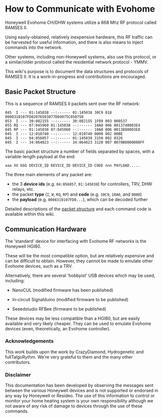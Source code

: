 # How to Communicate with Evohome

Honeywell Evohome CH/DHW systems utilize a 868 Mhz RF protocol called RAMSES II. 

Using easily-obtained, relatively inexpensive hardware, this RF traffic can be harvested for useful information, and there is also means to inject commands into the network.

Other systems, including non-Honeywell systems, also use this protocol, or a similar/older protocol called the residential network protocol - YMMV.

This wiki's purpose is to document the data structures and protocols of RAMSES II. It is a work-in-progress and contributions are encouraged.

## Basic Packet Structure
This is a sequence of RAMSES II packets sent over the RF network:
```
045  I --- 01:145038 --:------ 01:145038 30C9 018 0008310107FD02076503077D04075C050758
053  I --- 30:082155 --:------ 30:082155 1F09 003 000537
055 RQ --- 07:045960 01:145038 --:------ 10A0 006 0013740003E4
045 RP --- 01:145038 07:045960 --:------ 10A0 006 0013880003E8
045  I --- 12:010740 --:------ 12:010740 0008 002 00BE
045  I --- 04:056057 --:------ 01:145038 3150 002 0326
045  I --- 34:064023 --:------ 34:064023 3120 007 0070B0000000FF
```

The basic packet structure a number of fields separated by spaces, with a variable-length payload at the end:
```
aaa XX bbb DEVICE_ID DEVICE_ID DEVICE_ID CODE nnn PAYLOAD.....
```

The three main elements of any packet are:
 - the 3 **device ids** (e.g. `04:056057`, `01:145038`) for controllers, TRV, DHW relays, etc.
 - the packet **type** (`I`, `W`, `RQ`, `RP`) and **code** (e.g. `30C9`, `10A0`, and `0008`)
 - the **payload** (e.g. `0008310107FD0...`), which can be decoded further

Detailed descriptions of the [packet structure](https://github.com/Evsdd/The-Evohome-Project/wiki/Packet-structure) and each command code is available within this wiki.

## Communication Hardware

The 'standard' device for interfacing with Evohome RF networks is the Honeywell HGI80. 

These will be the most compatible option, but are relatively expensive and can be difficult to obtain.  However, they cannot be made to emulate other Evohome devices, such as a TRV.

Alternatively, there are several 'hobbyist' USB devices which may be used, including:

  - NanoCUL (modified firmware has been published)

  - In-circuit Signalduino (modified firmware to be published)

  - Seeedstudio RFBee (firmware to be published)

These devices may be less compatible than a HGI80, but are easily available and very likely cheaper. They can be used to emulate Evohome devices (even, theoretically, an Evohome controller). 

### Acknowledgements

This work builds upon the work by CrazyDiamond, Hydrogenetic and fullTalgoRythm. We're very grateful to them and the many other contributors.

### Disclaimer

This documentation has been developed by observing the messages sent between the various Honeywell devices and is not supported or endorsed in any way by Honeywell or Resideo. The use of this information to control or monitor your home heating system is your own responsibility although we not aware of any risk of damage to devices through the use of these commands.
